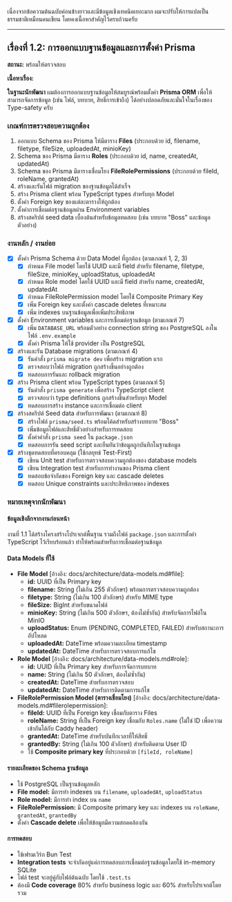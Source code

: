 เนื่องจากข้อความต้นฉบับค่อนข้างยาวและมีข้อมูลเชิงเทคนิคเยอะมาก ผมจะปรับให้การแปลเป็นธรรมชาติเหมือนคนเขียน โดยคงเนื้อหาสำคัญไว้ครบถ้วนครับ

---

## เรื่องที่ 1.2: การออกแบบฐานข้อมูลและการตั้งค่า Prisma

**สถานะ:** พร้อมให้ตรวจสอบ

**เนื้อหาเรื่อง:**

**ในฐานะนักพัฒนา** ผมต้องการออกแบบฐานข้อมูลให้สมบูรณ์พร้อมตั้งค่า **Prisma ORM** เพื่อให้สามารถจัดการข้อมูล (เช่น ไฟล์, บทบาท, สิทธิ์การเข้าถึง) ได้อย่างปลอดภัยและมั่นใจในเรื่องของ Type-safety ครับ

### เกณฑ์การตรวจสอบความถูกต้อง

1.  ออกแบบ Schema ของ Prisma ให้มีตาราง **Files** (ประกอบด้วย id, filename, filetype, fileSize, uploadedAt, minioKey)
2.  Schema ของ Prisma มีตาราง **Roles** (ประกอบด้วย id, name, createdAt, updatedAt)
3.  Schema ของ Prisma มีตารางเชื่อมโยง **FileRolePermissions** (ประกอบด้วย fileId, roleName, grantedAt)
4.  สร้างและรันไฟล์ migration ของฐานข้อมูลได้สำเร็จ
5.  สร้าง Prisma client พร้อม TypeScript types สำหรับทุก Model
6.  ตั้งค่า Foreign key ของแต่ละตารางให้ถูกต้อง
7.  ตั้งค่าการเชื่อมต่อฐานข้อมูลผ่าน Environment variables
8.  สร้างสคริปต์ seed data เบื้องต้นสำหรับข้อมูลทดสอบ (เช่น บทบาท "Boss" และข้อมูลตัวอย่าง)

### งานหลัก / งานย่อย

- [x] ตั้งค่า Prisma Schema ด้วย Data Model ที่ถูกต้อง (ตามเกณฑ์ 1, 2, 3)
    - [x] กำหนด File model โดยใช้ UUID และมี field สำหรับ filename, filetype, fileSize, minioKey, uploadStatus, uploadedAt
    - [x] กำหนด Role model โดยใช้ UUID และมี field สำหรับ name, createdAt, updatedAt
    - [x] กำหนด FileRolePermission model โดยใช้ Composite Primary Key
    - [x] เพิ่ม Foreign key และตั้งค่า cascade deletes ที่เหมาะสม
    - [x] เพิ่ม indexes บนฐานข้อมูลเพื่อเพิ่มประสิทธิภาพ
- [x] ตั้งค่า Environment variables และการเชื่อมต่อฐานข้อมูล (ตามเกณฑ์ 7)
    - [x] เพิ่ม `DATABASE_URL` พร้อมตัวอย่าง connection string ของ PostgreSQL ลงในไฟล์ `.env.example`
    - [x] ตั้งค่า Prisma ให้ใช้ provider เป็น PostgreSQL
- [x] สร้างและรัน Database migrations (ตามเกณฑ์ 4)
    - [x] รันคำสั่ง `prisma migrate dev` เพื่อสร้าง migration แรก
    - [x] ตรวจสอบว่าไฟล์ migration ถูกสร้างขึ้นอย่างถูกต้อง
    - [x] ทดสอบการรันและ rollback migration
- [x] สร้าง Prisma client พร้อม TypeScript types (ตามเกณฑ์ 5)
    - [x] รันคำสั่ง `prisma generate` เพื่อสร้าง TypeScript client
    - [x] ตรวจสอบว่า type definitions ถูกสร้างขึ้นสำหรับทุก Model
    - [x] ทดสอบการสร้าง instance และการเชื่อมต่อ client
- [x] สร้างสคริปต์ Seed data สำหรับการพัฒนา (ตามเกณฑ์ 8)
    - [x] สร้างไฟล์ `prisma/seed.ts` พร้อมโค้ดสำหรับสร้างบทบาท "Boss"
    - [x] เพิ่มข้อมูลไฟล์และสิทธิ์ตัวอย่างสำหรับการทดสอบ
    - [x] ตั้งค่าคำสั่ง `prisma seed` ใน `package.json`
    - [x] ทดสอบการรัน seed script และยืนยันว่าข้อมูลถูกบันทึกในฐานข้อมูล
- [x] สร้างชุดทดสอบที่ครอบคลุม (ใช้กลยุทธ์ Test-First)
    - [x] เขียน Unit test สำหรับการตรวจสอบความถูกต้องของ database models
    - [x] เขียน Integration test สำหรับการทำงานของ Prisma client
    - [x] ทดสอบข้อจำกัดของ Foreign key และ cascade deletes
    - [x] ทดสอบ Unique constraints และประสิทธิภาพของ indexes

### หมายเหตุจากนักพัฒนา

#### ข้อมูลเชิงลึกจากงานก่อนหน้า
งานที่ 1.1 ได้สร้างโครงสร้างโปรเจกต์พื้นฐาน รวมถึงไฟล์ `package.json` และการตั้งค่า TypeScript ไว้เรียบร้อยแล้ว ทำให้พร้อมสำหรับการเชื่อมต่อฐานข้อมูล

#### Data Models ที่ใช้
* **File Model** [อ้างอิง: docs/architecture/data-models.md#file]:
    * **id:** UUID ที่เป็น Primary key
    * **filename:** String (ไม่เกิน 255 ตัวอักษร) พร้อมการตรวจสอบความถูกต้อง
    * **filetype:** String (ไม่เกิน 100 ตัวอักษร) สำหรับ MIME type
    * **fileSize:** BigInt สำหรับขนาดไฟล์
    * **minioKey:** String (ไม่เกิน 500 ตัวอักษร, ต้องไม่ซ้ำกัน) สำหรับจัดการไฟล์ใน MinIO
    * **uploadStatus:** Enum (PENDING, COMPLETED, FAILED) สำหรับสถานะการอัปโหลด
    * **uploadedAt:** DateTime พร้อมความละเอียด timestamp
    * **updatedAt:** DateTime สำหรับการตรวจสอบการแก้ไข
* **Role Model** [อ้างอิง: docs/architecture/data-models.md#role]:
    * **id:** UUID ที่เป็น Primary key สำหรับการจัดการบทบาท
    * **name:** String (ไม่เกิน 50 ตัวอักษร, ต้องไม่ซ้ำกัน)
    * **createdAt:** DateTime สำหรับการตรวจสอบ
    * **updatedAt:** DateTime สำหรับการติดตามการแก้ไข
* **FileRolePermission Model (ตารางเชื่อมโยง)** [อ้างอิง: docs/architecture/data-models.md#filerolepermission]:
    * **fileId:** UUID ที่เป็น Foreign key เชื่อมกับตาราง Files
    * **roleName:** String ที่เป็น Foreign key เชื่อมกับ `Roles.name` (ไม่ใช่ ID เพื่อความเข้ากันได้กับ Caddy header)
    * **grantedAt:** DateTime สำหรับบันทึกเวลาที่ให้สิทธิ์
    * **grantedBy:** String (ไม่เกิน 100 ตัวอักษร) สำหรับติดตาม User ID
    * ใช้ **Composite primary key** ที่ประกอบด้วย `[fileId, roleName]`

#### รายละเอียดของ Schema ฐานข้อมูล
* ใช้ PostgreSQL เป็นฐานข้อมูลหลัก
* **File model:** มีการทำ indexes บน `filename`, `uploadedAt`, `uploadStatus`
* **Role model:** มีการทำ index บน `name`
* **FileRolePermission:** มี Composite primary key และ indexes บน `roleName`, `grantedAt`, `grantedBy`
* ตั้งค่า **Cascade delete** เพื่อให้ข้อมูลมีความสอดคล้องกัน

#### การทดสอบ
* ใช้เฟรมเวิร์ก Bun Test
* **Integration tests** จะจำกัดอยู่แค่การทดสอบการเชื่อมต่อฐานข้อมูลโดยใช้ in-memory SQLite
* ไฟล์ test จะอยู่คู่กับไฟล์ต้นฉบับ โดยใช้ `.test.ts`
* ต้องมี **Code coverage** 80% สำหรับ business logic และ 60% สำหรับโปรเจกต์โดยรวม
